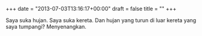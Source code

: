 +++
date = "2013-07-03T13:16:17+00:00"
draft = false
title = ""
+++
<p>Saya suka hujan. Saya suka kereta. Dan hujan yang turun di luar kereta yang saya tumpangi? Menyenangkan.</p>
